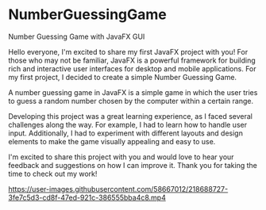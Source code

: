 # NumberGuessingGame
Number Guessing Game with JavaFX GUI

Hello everyone, I'm excited to share my first JavaFX project with you! For those who may not be familiar, JavaFX is a powerful framework for building rich and interactive user interfaces for desktop and mobile applications. For my first project, I decided to create a simple Number Guessing Game.

A number guessing game in JavaFX is a simple game in which the user tries to guess a random number chosen by the computer within a certain range.

Developing this project was a great learning experience, as I faced several challenges along the way. For example, I had to learn how to handle user input. Additionally, I had to experiment with different layouts and design elements to make the game visually appealing and easy to use.

I'm excited to share this project with you and would love to hear your feedback and suggestions on how I can improve it. Thank you for taking the time to check out my work!

https://user-images.githubusercontent.com/58667012/218688727-3fe7c5d3-cd8f-47ed-921c-386555bba4c8.mp4

